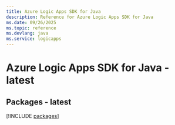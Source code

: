 ```yaml
---
title: Azure Logic Apps SDK for Java
description: Reference for Azure Logic Apps SDK for Java
ms.date: 09/26/2025
ms.topic: reference
ms.devlang: java
ms.service: logicapps
---
```

# Azure Logic Apps SDK for Java - latest
## Packages - latest
[!INCLUDE [packages](logic-apps-index.md)]
